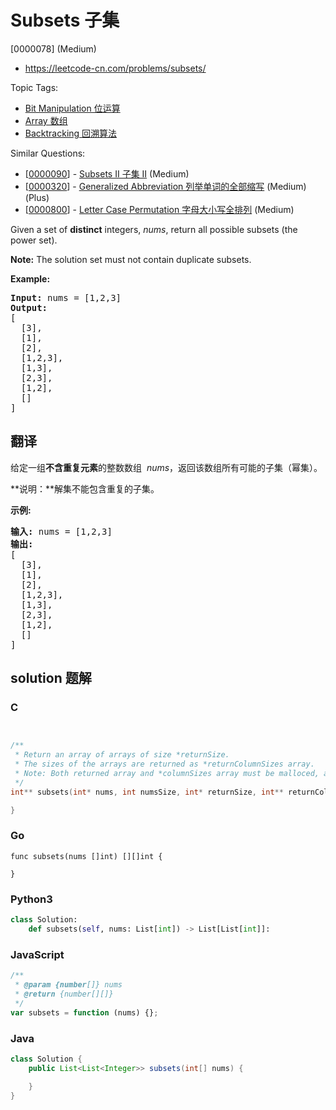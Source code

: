 # Subsets 子集

[0000078] (Medium)

- https://leetcode-cn.com/problems/subsets/

Topic Tags:

- [Bit Manipulation 位运算](https://leetcode-cn.com/tag/bit-manipulation/)
- [Array 数组](https://leetcode-cn.com/tag/array/)
- [Backtracking 回溯算法](https://leetcode-cn.com/tag/backtracking/)

Similar Questions:

- [[0000090](https://leetcode-cn.com/problems/subsets-ii/)] - [Subsets II 子集 II](./0000090.subsets-ii.md) (Medium)
- [[0000320](https://leetcode-cn.com/problems/generalized-abbreviation/)] - [Generalized Abbreviation 列举单词的全部缩写](./0000320.generalized-abbreviation.md) (Medium) (Plus)
- [[0000800](https://leetcode-cn.com/problems/letter-case-permutation/)] - [Letter Case Permutation 字母大小写全排列](./0000800.letter-case-permutation.md) (Medium)

Given a set of **distinct** integers, _nums_, return all possible subsets (the power set).

**Note:** The solution set must not contain duplicate subsets.

**Example:**

<pre><strong>Input:</strong> nums = [1,2,3]
<strong>Output:</strong>
[
  [3],
&nbsp; [1],
&nbsp; [2],
&nbsp; [1,2,3],
&nbsp; [1,3],
&nbsp; [2,3],
&nbsp; [1,2],
&nbsp; []
]</pre>

## 翻译

给定一组**不含重复元素**的整数数组  *nums*，返回该数组所有可能的子集（幂集）。

**说明：**解集不能包含重复的子集。

**示例:**

<pre><strong>输入:</strong> nums = [1,2,3]
<strong>输出:</strong>
[
  [3],
&nbsp; [1],
&nbsp; [2],
&nbsp; [1,2,3],
&nbsp; [1,3],
&nbsp; [2,3],
&nbsp; [1,2],
&nbsp; []
]</pre>

## solution 题解

### C

```c


/**
 * Return an array of arrays of size *returnSize.
 * The sizes of the arrays are returned as *returnColumnSizes array.
 * Note: Both returned array and *columnSizes array must be malloced, assume caller calls free().
 */
int** subsets(int* nums, int numsSize, int* returnSize, int** returnColumnSizes){

}


```

### Go

```golang
func subsets(nums []int) [][]int {

}
```

### Python3

```python
class Solution:
    def subsets(self, nums: List[int]) -> List[List[int]]:
```

### JavaScript

```javascript
/**
 * @param {number[]} nums
 * @return {number[][]}
 */
var subsets = function (nums) {};
```

### Java

```java
class Solution {
    public List<List<Integer>> subsets(int[] nums) {

    }
}
```
